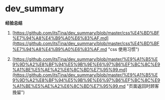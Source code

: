 # dev_summary
**经验总结**
1. [https://github.com/itsTina/dev_summary/blob/master/css%E4%BD%BF%E7%94%A8%E4%B9%A0%E6%83%AF.md](https://github.com/itsTina/dev_summary/blob/master/css%E4%BD%BF%E7%94%A8%E4%B9%A0%E6%83%AF.md "css 使用习惯")

2. [https://github.com/itsTina/dev_summary/blob/master/%E9%A1%B5%E9%9D%A2%E8%BF%94%E5%9B%9E%E6%97%B6%EF%BC%8C%E9%A1%BE%E5%AE%A2%E6%8C%BD%E7%95%99.md](https://github.com/itsTina/dev_summary/blob/master/%E9%A1%B5%E9%9D%A2%E8%BF%94%E5%9B%9E%E6%97%B6%EF%BC%8C%E9%A1%BE%E5%AE%A2%E6%8C%BD%E7%95%99.md "页面返回时顾客挽留")

